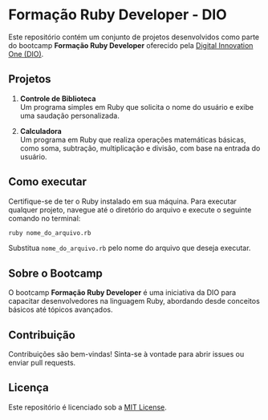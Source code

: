 # Formação Ruby Developer - DIO

Este repositório contém um conjunto de projetos desenvolvidos como parte do bootcamp **Formação Ruby Developer** oferecido pela [Digital Innovation One (DIO)](https://www.dio.me/).

## Projetos

1. **Controle de Biblioteca**  
   Um programa simples em Ruby que solicita o nome do usuário e exibe uma saudação personalizada.

2. **Calculadora**  
   Um programa em Ruby que realiza operações matemáticas básicas, como soma, subtração, multiplicação e divisão, com base na entrada do usuário.

## Como executar

Certifique-se de ter o Ruby instalado em sua máquina. Para executar qualquer projeto, navegue até o diretório do arquivo e execute o seguinte comando no terminal:

```bash
ruby nome_do_arquivo.rb
```

Substitua `nome_do_arquivo.rb` pelo nome do arquivo que deseja executar.

## Sobre o Bootcamp

O bootcamp **Formação Ruby Developer** é uma iniciativa da DIO para capacitar desenvolvedores na linguagem Ruby, abordando desde conceitos básicos até tópicos avançados.

## Contribuição

Contribuições são bem-vindas! Sinta-se à vontade para abrir issues ou enviar pull requests.

## Licença

Este repositório é licenciado sob a [MIT License](LICENSE).